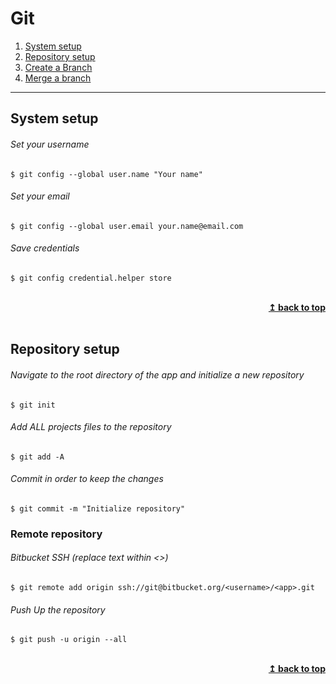 # Git

1. [System setup](#system-setup)
2. [Repository setup](#repository-setup)
3. [Create a Branch](#create-a-branch)
4. [Merge a branch](#merge-a-branch)

---

## System setup
###### Set your username
```shell
$ git config --global user.name "Your name"
```
###### Set your email
```shell
$ git config --global user.email your.name@email.com
```
###### Save credentials
```shell
$ git config credential.helper store
```

<br>
<div align="right">
    <b><a href="#git">↥ back to top</a></b>
</div>
<br>

## Repository setup
###### Navigate to the root directory of the app and initialize a new repository
```shell
$ git init
```
###### Add ALL projects files to the repository
```shell
$ git add -A
```
###### Commit in order to keep the changes
```shell
$ git commit -m "Initialize repository"
```

### Remote repository
###### Bitbucket SSH (replace text within <>)
```shell
$ git remote add origin ssh://git@bitbucket.org/<username>/<app>.git
```
###### Push Up the repository
```shell
$ git push -u origin --all
```

<br>
<div align="right">
    <b><a href="#git">↥ back to top</a></b>
</div>
<br>
